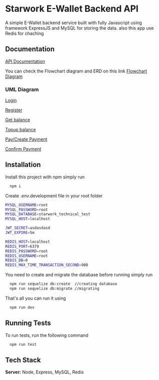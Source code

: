 # Starwork E-Wallet Backend API

A simple E-Wallet backend service built with fully Javascript using framework ExpressJS and MySQL for storing the data. also this app use Redis for chaching

## Documentation

[API Documentation](https://documenter.getpostman.com/view/29535426/2s9YRCYCQh)

You can check the Flowchart diagram and ERD on this link
[Flowchart Diagram](https://whimsical.com/starworks-flowchart-diagram-HShWHu4Gn6K2UdNtRmXbWi)

### UML Diagram

[Login](https://swimlanes.io/d/Rp3ZS-4oG)

[Register](https://swimlanes.io/d/0ZNAejZSK)

[Get balance](https://swimlanes.io/d/k52msVcSU)

[Topup balance](https://swimlanes.io/d/n8gcJVInc)

[Pay/Create Payment](https://swimlanes.io/d/WgW8RBV7y)

[Confirm Payment](https://swimlanes.io/d/_vkaDfAkw)

## Installation

Install this project with npm simply run

```bash
  npm i
```

Create .env.development file in your root folder

```bash
MYSQL_USERNAME=root
MYSQL_PASSWORD=root
MYSQL_DATABASE=starwork_technical_test
MYSQL_HOST=localhost

JWT_SECRET=asdasdasd
JWT_EXPIRE=5m

REDIS_HOST=localhost
REDIS_PORT=6379
REDIS_PASSWORD=root
REDIS_USERNAME=root
REDIS_DB=0
REDIS_MAX_TIME_TRANSACTION_SECOND=900
```

You need to create and migrate the database before running simply run

```bash
  npm run sequelize db:create  //creating database
  npm run sequelize db:migrate //migrating
```

That's all you can run it using

```bash
  npm run dev
```

## Running Tests

To run tests, run the following command

```bash
  npm run test
```

## Tech Stack

**Server:** Node, Express, MySQL, Redis
